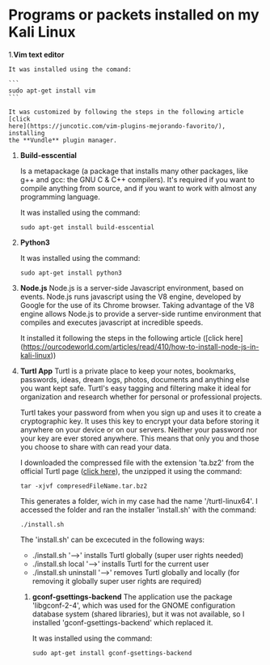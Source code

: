 # Programs or packets installed on my Kali Linux
1.**Vim text editor**
	
	It was installed using the comand:

	```
	sudo apt-get install vim
	```

	It was customized by following the steps in the following article [click
	here](https://juncotic.com/vim-plugins-mejorando-favorito/), installing
	the **Vundle** plugin manager.

1. **Build-esscential**

	Is a metapackage (a package that installs many other packages, like g++ and
	gcc: the GNU C & C++ compilers). It's required if you want to compile 
	anything from source, and if you want to work with almost any programming 
	language.

	It was installed using the command:
	```
	sudo apt-get install build-esscential
	```
1. **Python3**
	
	It was installed using the command:
	```
	sudo apt-get install python3
	```
1. **Node.js**
	Node.js is a server-side Javascript environment, based on events. Node.js 
	runs javascript using the V8 engine, developed by Google for the use of its
	Chrome browser. Taking advantage of the V8 engine allows Node.js to provide
	a server-side runtime environment that compiles and executes javascript at 
	incredible speeds.

	It installed it following the steps in the following article ([click here]
	(https://ourcodeworld.com/articles/read/410/how-to-install-node-js-in-kali-linux))
	
1. **Turtl App**
	Turtl is a private place to keep your notes, bookmarks, passwords, ideas, 
	dream logs, photos, documents and anything else you want kept safe. Turtl's 
	easy tagging and filtering make it ideal for organization and research 
	whether for personal or professional projects.

	Turtl takes your password from when you sign up and uses it to create a 
	cryptographic key. It uses this key to encrypt your data before storing it 
	anywhere on your device or on our servers. Neither your password nor your 
	key are ever stored anywhere. This means that only you and those you choose 
	to share with can read your data.
	
	I downloaded the compressed file with the extension 'ta.bz2' from the 
	official Turtl page ([click here](https://turtlapp.com/)), the unzipped it
	using the command:
	```
	tar -xjvf compresedFileName.tar.bz2
	```
	This generates a folder, wich in my case had the name '/turtl-linux64'. I
	accessed the folder and ran the installer 'install.sh' with the command:
	```
	./install.sh
	```
	The 'install.sh' can be excecuted in the following ways:
	-	./install.sh '-->' installs Turtl globally (super user rights needed)
    -	./install.sh local '-->' installs Turtl for the current user
    -	./install.sh uninstall '-->' removes Turtl globally and locally (for 
		removing it globally super user rights are required)


	1. **gconf-gsettings-backend**
		The application use the package 'libgconf-2-4', which was used for the 
		GNOME configuration database system (shared libraries), but it was not 
		available, so I installed 'gconf-gsettings-backend' which replaced it.

		It was installed using the command:
		```
		sudo apt-get install gconf-gsettings-backend

		```
